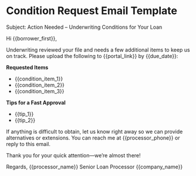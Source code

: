 <!-- Powered by BMAD™ Core -->

# Condition Request Email Template

Subject: Action Needed – Underwriting Conditions for Your Loan

Hi {{borrower_first}},

Underwriting reviewed your file and needs a few additional items to keep us on track. Please upload the following to {{portal_link}} by {{due_date}}:

**Requested Items**

- {{condition_item_1}}
- {{condition_item_2}}
- {{condition_item_3}}

**Tips for a Fast Approval**

- {{tip_1}}
- {{tip_2}}

If anything is difficult to obtain, let us know right away so we can provide alternatives or extensions. You can reach me at {{processor_phone}} or reply to this email.

Thank you for your quick attention—we’re almost there!

Regards,
{{processor_name}}
Senior Loan Processor
{{company_name}}
